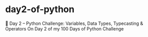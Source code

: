 # day2-of-python
🐍 Day 2 – Python Challenge: Variables, Data Types, Typecasting &amp; Operators On Day 2 of my 100 Days of Python Challenge

